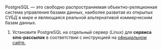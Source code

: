 PostgreSQL — это свободно распространяемая объектно-реляционная система управления базами данных, наиболее развитая из открытых СУБД в мире и являющаяся реальной альтернативой коммерческим базам данных.

1. Установите PostgreSQL на отдельный сервер (Linux) для **сервиса sms-рассылок** в соответствии с инструкцией на [официальном сайте.](https://postgrespro.ru/products/download)